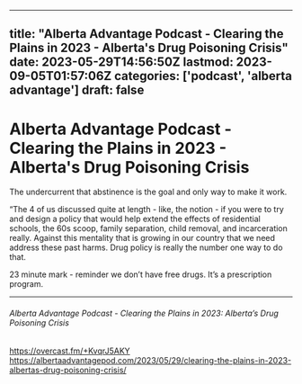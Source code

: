 
---
title: "Alberta Advantage Podcast - Clearing the Plains in 2023 - Alberta's Drug Poisoning Crisis"
date: 2023-05-29T14:56:50Z
lastmod: 2023-09-05T01:57:06Z
categories: ['podcast', 'alberta advantage']
draft: false
---


# Alberta Advantage Podcast - Clearing the Plains in 2023 - Alberta's Drug Poisoning Crisis
The undercurrent that abstinence is the goal and only way to make it work.

“The 4 of us discussed quite at length - like, the notion - if you were to try and design a policy that would help extend the effects of residential schools, the 60s scoop, family separation, child removal, and incarceration really. Against this mentality that is growing in our country that we need address these past harms.
Drug policy is really the number one way to do that.

23 minute mark - reminder we don’t have free drugs. It’s a prescription program. 

- - -
###### Alberta Advantage Podcast - Clearing the Plains in 2023: Alberta’s Drug Poisoning Crisis

https://overcast.fm/+KvqrJ5AKY  
https://albertaadvantagepod.com/2023/05/29/clearing-the-plains-in-2023-albertas-drug-poisoning-crisis/

<!-- #public #podcast #alberta advantage# -->

<!-- {BearID:AD7318B7-EC44-429A-B0D4-2927FE7B3992-19404-00000D476A6615D9} -->
